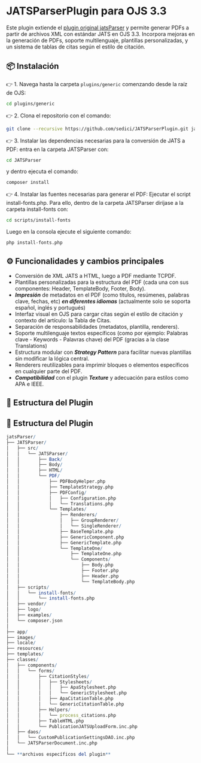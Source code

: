 # JATSParserPlugin para OJS 3.3

Este plugin extiende el [plugin original jatsParser](https://github.com/Vitaliy-1) y permite generar PDFs a partir de archivos XML con estándar JATS en OJS 3.3. Incorpora mejoras en la generación de PDFs, soporte multilenguaje, plantillas personalizadas, y un sistema de tablas de citas según el estilo de citación.

## 📦 Instalación

👉 1. Navega hasta la carpeta `plugins/generic` comenzando desde la raíz de OJS:
```bash
cd plugins/generic
```

👉 2. Clona el repositorio con el comando:
```bash
git clone --recursive https://github.com/sedici/JATSParserPlugin.git jatsParser
```

👉 3. Instalar las dependencias necesarias para la conversión de JATS a PDF: entra en la carpeta JATSParser con:
```bash
cd JATSParser
```
y dentro ejecuta el comando:
```bash
composer install
```

👉 4. Instalar las fuentes necesarias para generar el PDF: Ejecutar el script install-fonts.php.
Para ello, dentro de la carpeta JATSParser diríjase a la carpeta install-fonts con:
```bash
cd scripts/install-fonts
```
Luego en la consola ejecute el siguiente comando:
```bash
php install-fonts.php
```

## ⚙️ Funcionalidades y cambios principales

- Conversión de XML JATS a HTML, luego a PDF mediante TCPDF.
- Plantillas personalizadas para la estructura del PDF (cada una con sus componentes: Header, TemplateBody, Footer, Body).
- ***Impresión*** de metadatos en el PDF (como títulos, resúmenes, palabras clave, fechas, etc) ***en diferentes idiomas*** (actualmente solo se soporta español, inglés y portugués) 
- Interfaz visual en OJS para cargar citas según el estilo de citación y contexto del artículo: la Tabla de Citas.
- Separación de responsabilidades (metadatos, plantilla, renderers).
- Soporte multilenguaje textos específicos (como por ejemplo: Palabras clave - Keywords - Palavras chave) del PDF (gracias a la clase Translations)
- Estructura modular con ***Strategy Pattern*** para facilitar nuevas plantillas sin modificar la lógica central.
- Renderers reutilizables para imprimir bloques o elementos específicos en cualquier parte del PDF.
- ***Compatibilidad*** con el plugin ***Texture*** y adecuación para estilos como APA e IEEE.

## 🧱 Estructura del Plugin

## 🧱 Estructura del Plugin

```mathematica
jatsParser/
├── JATSParser/
│   ├── src/
│   │   └── JATSParser/
│   │       ├── Back/
│   │       ├── Body/
│   │       ├── HTML/
│   │       └── PDF/
│   │           ├── PDFBodyHelper.php
│   │           ├── TemplateStrategy.php
│   │           ├── PDFConfig/
│   │           │   ├── Configuration.php
│   │           │   └── Translations.php
│   │           └── Templates/
│   │               ├── Renderers/
│   │               │   ├── GroupRenderer/
│   │               │   └── SingleRenderer/
│   │               ├── BaseTemplate.php
│   │               ├── GenericComponent.php
│   │               ├── GenericTemplate.php
│   │               └── TemplateOne/
│   │                   ├── TemplateOne.php
│   │                   └── Components/
│   │                       ├── Body.php
│   │                       ├── Footer.php
│   │                       ├── Header.php
│   │                       └── TemplateBody.php
│   ├── scripts/
│   │   └── install-fonts/
│   │       └── install-fonts.php
│   ├── vendor/
│   ├── logo/
│   ├── examples/
│   └── composer.json
│
├── app/
├── images/
├── locale/
├── resources/
├── templates/
├── classes/
│   ├── components/
│   │   └── forms/
│   │       ├── CitationStyles/
│   │       │   ├── Stylesheets/
│   │       │   │   ├── ApaStylesheet.php
│   │       │   │   └── GenericStylesheet.php
│   │       │   ├── ApaCitationTable.php
│   │       │   └── GenericCitationTable.php
│   │       ├── Helpers/
│   │       │   └── process_citations.php
│   │       ├── TableHTML.php
│   │       └── PublicationJATSUploadForm.inc.php
│   ├── daos/
│   │   └── CustomPublicationSettingsDAO.inc.php
│   └── JATSParserDocument.inc.php
│
└── **archivos específicos del plugin**
```
